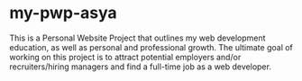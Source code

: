 # my-pwp-asya
This is a Personal Website Project that outlines my web development education, as well as personal and professional growth. The ultimate goal of working on this project is to attract potential employers and/or recruiters/hiring managers and find a full-time job as a web developer.
